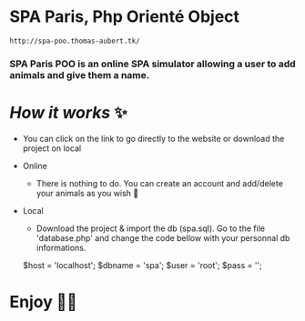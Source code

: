 # SPA Paris,  Php Orienté Object
    http://spa-poo.thomas-aubert.tk/
### SPA Paris POO is an online SPA simulator allowing a user to add animals and give them a name.

# _How it works_ ✨
- You can click on the link to go directly to the website or download the project on local
- Online
    - There is nothing to do. You can create an account and add/delete your animals as you wish 🎉
- Local
    - Download the project & import the db (spa.sql). Go to the file 'database.php' and change the code bellow with your personnal db informations.

    
    $host = 'localhost'; 
    $dbname = 'spa'; 
    $user = 'root';
    $pass = '';
   
    
# Enjoy 🙌🙌
